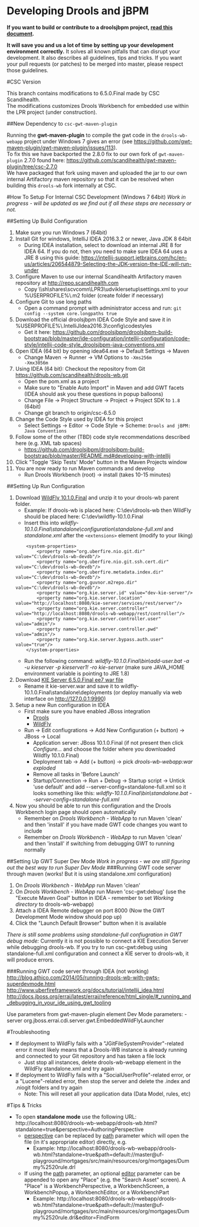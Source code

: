 Developing Drools and jBPM
==========================

**If you want to build or contribute to a droolsjbpm project, [read this document](https://github.com/droolsjbpm/droolsjbpm-build-bootstrap/blob/master/README.md).**

**It will save you and us a lot of time by setting up your development environment correctly.**
It solves all known pitfalls that can disrupt your development.
It also describes all guidelines, tips and tricks.
If you want your pull requests (or patches) to be merged into master, please respect those guidelines.

#CSC Version

This branch contains modifications to 6.5.0.Final made by CSC Scandihealth.<br>
The modifications customizes Drools Workbench for embedded use within the LPR project (under construction).
  
##New Dependency to <code>csc-gwt-maven-plugin</code>

Running the **gwt-maven-plugin** to compile the gwt code in the <code>drools-wb-webapp</code> project under Windows 7 gives an error (see https://github.com/gwt-maven-plugin/gwt-maven-plugin/issues/113).<br>
To fix this we have backported the 2.8.0 fix to our own fork of <code>gwt-maven-plugin</code> 2.7.0 found here: https://github.com/scandihealth/gwt-maven-plugin/tree/csc-2.7.0 <br>
We have packaged that fork using maven and uploaded the jar to our own internal Artifactory maven repository so that it can be resolved when building this <code>drools-wb</code> fork internally at CSC.

#How To Setup For Internal CSC Development (Windows 7 64bit)
_Work in progress - will be updated as we find out if all these steps are necessary or not._

##Setting Up Build Configuration
1. Make sure you run Windows 7 (64bit) 
2. Install Git for windows, IntelliJ IDEA 2016.3.2 or newer, Java JDK 8 64bit
    - During IDEA installation, select to download an internal JRE 8 for IDEA 64.
    If you do not, then you need to make sure IDEA 64 uses a JRE 8 using this guide: https://intellij-support.jetbrains.com/hc/en-us/articles/206544879-Selecting-the-JDK-version-the-IDE-will-run-under 
3. Configure Maven to use our internal Scandihealth Artifactory maven repository at http://repo.scandihealth.com
   - Copy \\\sh\shares\scvcomn\LPR3\udviklersetup\settings.xml to your %USERPROFILE%\\.m2 folder (create folder if necessary)
4. Configure Git to use long paths
   - Open a command prompt with administrator access and run: <code>git config --system core.longpaths true</code>
5. Download the official droolsjbpm IDEA Code Style and save it in %USERPROFILE%\\.IntelliJIdea2016.3\config\codestyles  
   - Get it here: https://github.com/droolsjbpm/droolsjbpm-build-bootstrap/blob/master/ide-configuration/intellij-configuration/code-style/intellij-code-style_droolsjbpm-java-conventions.xml
6. Open IDEA (64 bit) by opening idea64.exe -> Default Settings -> Maven
   - Change Maven -> Runner -> VM Options to <code>-Xms256m -Xmx3056m</code>
7. Using IDEA (64 bit): Checkout the repository from Git https://github.com/scandihealth/drools-wb.git
   - Open the pom.xml as a project
   - Make sure to "Enable Auto Import" in Maven and add GWT facets (IDEA should ask you these questions in popup balloons)
   - Change File -> Project Structure -> Project -> Project SDK to <code>1.8</code> (64bit)
   - Change git branch to origin/csc-6.5.0
8. Change the Code Style used by IDEA for this project
   - Select Settings -> Editor -> Code Style -> Scheme: <code>Drools and jBPM: Java Conventions</code>
9. Follow some of the other (TBD) code style recommendations described here (e.g. XML tab spaces) 
    - https://github.com/droolsjbpm/droolsjbpm-build-bootstrap/blob/master/README.md#developing-with-intellij
10. Click "Toggle 'Skip Tests' Mode" button in the Maven Projects window
11. You are now ready to run Maven commands and develop
    - Run Drools Workbench (root) -> install (takes 10-15 minutes)
    
##Setting Up Run Configuration
1. Download [WildFly 10.1.0.Final](http://download.jboss.org/wildfly/10.1.0.Final/wildfly-10.1.0.Final.zip) and unzip it to your drools-wb parent folder. 
    - Example: If drools-wb is placed here: C:\dev\drools-wb then WildFly should be placed here: C:\dev\wildfly-10.1.0.Final
    - Insert this into _wildfly-10.1.0.Final\standalone\configuration\standalone-full.xml_ and _standalone.xml_ after the `<extensions>` element
    (modify to your liking)
    ```
        <system-properties>
            <property name="org.uberfire.nio.git.dir" value="C:\dev\drools-wb-devdb"/>
            <property name="org.uberfire.nio.git.ssh.cert.dir" value="C:\dev\drools-wb-devdb"/>
            <property name="org.uberfire.metadata.index.dir" value="C:\dev\drools-wb-devdb"/>
            <property name="org.guvnor.m2repo.dir" value="C:\dev\drools-wb-devdb"/>
            <property name="org.kie.server.id" value="dev-kie-server"/>
            <property name="org.kie.server.location" value="http://localhost:8080/kie-server/services/rest/server"/>
            <property name="org.kie.server.controller" value="http://localhost:8080/drools-wb-webapp/rest/controller"/>
            <property name="org.kie.server.controller.user" value="admin"/>
            <property name="org.kie.server.controller.pwd" value="admin"/>
            <property name="org.kie.server.bypass.auth.user" value="true"/>
        </system-properties>
    ```
    - Run the following command: _wildfly-10.1.0.Final\bin\add-user.bat -a -u kieserver -p kieserver1! -ro kie-server_ (make sure JAVA_HOME environment variable is pointing to JRE 1.8)
2. Download [KIE Server 6.5.0.Final ee7 war file](http://repo1.maven.org/maven2/org/kie/server/kie-server/6.5.0.Final/kie-server-6.5.0.Final-ee7.war)
    - Rename it kie-server.war and save it to wildfly-10.1.0.Final\standalone\deployments (or deploy manually via web interface on http://127.0.0.1:9990)
3. Setup a new Run configuration in IDEA
    - First make sure you have enabled JBoss integration
        - [Drools](https://confluence.jetbrains.com/display/IntelliJIDEA/Getting+Started+with+JBoss+Technologies+in+IntelliJ+IDEA#GettingStartedwithJBossTechnologiesinIntelliJIDEA-DroolsExpert)
        - [WildFly](https://confluence.jetbrains.com/display/IntelliJIDEA/Getting+Started+with+JBoss+Technologies+in+IntelliJ+IDEA#GettingStartedwithJBossTechnologiesinIntelliJIDEA-JBossEAPandWildFly)
    - Run -> Edit confiugrations -> Add New Configuration (+ button) -> JBoss -> Local
        - Application server: JBoss 10.1.0.Final (if not present then click _Configure..._ and choose the folder where you downloaded Wildfly 10.1.0.Final)
        - Deployment tab -> Add (+ button) -> pick _drools-wb-webapp:war exploded_
        - Remove all tasks in 'Before Launch'
        - Startup/Connection -> Run + Debug -> Startup script -> Untick 'use default' and add --server-config=standalone-full.xml so it looks something like this: _wildfly-10.1.0.Final\bin\standalone.bat --server-config=standalone-full.xml_
4. Now you should be able to run this configuration and the Drools Workbench login page should open automatically
    - Remember on _Drools Workbench - WebApp_ to run Maven 'clean' and then 'install' if you have made GWT code changes you want to include
    - Remember on _Drools Workbench - WebApp_ to run Maven 'clean' and then 'install' if switching from debugging GWT to running normally

##Setting Up GWT Super Dev Mode
_Work in progress - we are still figuring out the best way to run Super Dev Mode_
###Running GWT code server through maven (works! But it is using standalone.xml configuration) 
1. On _Drools Workbench - WebApp_ run Maven 'clean'
2. On _Drools Workbench - WebApp_ run Maven 'csc-gwt:debug' (use the "Execute Maven Goal" button in IDEA - remember to set _Working directory_ to drools-wb-webapp)
3. Attach a IDEA Remote debugger on port 8000 (Now the GWT Development Mode window should pop up)
4. Click the "Launch Default Browser" button when it is available

*There is still some problems using standalone-full confiugration in GWT debug mode:*
Currently it is not possible to connect a KIE Execution Server while debugging drools-wb. 
If you try to run csc-gwt:debug using standalone-full.xml configuration and connect a KIE server to drools-wb, it will produce errors.

###Running GWT code server through IDEA (not working) 
http://blog.athico.com/2014/05/running-drools-wb-with-gwts-superdevmode.html
http://www.uberfireframework.org/docs/tutorial/intellij_idea.html
http://docs.jboss.org/errai/latest/errai/reference/html_single/#_running_and_debugging_in_your_ide_using_gwt_tooling

Use parameters from gwt-maven-plugin <extraJvmArgs> element
Dev Mode parameters: -server org.jboss.errai.cdi.server.gwt.EmbeddedWildFlyLauncher

#Troubleshooting
- If deployment to WildFly fails with a "JGitFileSystemProvider"-related error it most likely means that a Drools-WB instance is already running and connected to your Git repository and has taken a file lock
  - Just stop all instances, delete drools-wb-webapp <deployment> element in the WildFly standalone.xml and try again
- If deployment to WildFly fails with a "SocialUserProfile"-related error, or a "Lucene"-related error, then stop the server and delete the .index and .niogit folders and try again
  - Note: This will reset all your application data (Data Model, rules, etc)

#Tips & Tricks
- To open <b>standalone mode</b> use the following URL: http://localhost:8080/drools-wb-webapp/drools-wb.html?standalone=true&perspective=AuthoringPerspective
  - <u>perspective</u> can be replaced by <u>path</u> parameter which will open the file (in it's appropriate editor) directly, e.g. 
    - Example: http://localhost:8080/drools-wb-webapp/drools-wb.html?standalone=true&path=default://master@uf-playground/mortgages/src/main/resources/org/mortgages/Dummy%2520rule.drl
  - If using the <u>path</u> parameter, an optional <u>editor</u> parameter can be appended to open any "Place" (e.g. the "Search Asset" screen). A "Place" is a WorkbenchPerspective, a WorkbenchScreen, a WorkbenchPopup, a WorkbenchEditor, or a WorkbenchPart 
    - Example: http://localhost:8080/drools-wb-webapp/drools-wb.html?standalone=true&path=default://master@uf-playground/mortgages/src/main/resources/org/mortgages/Dummy%2520rule.drl&editor=FindForm
